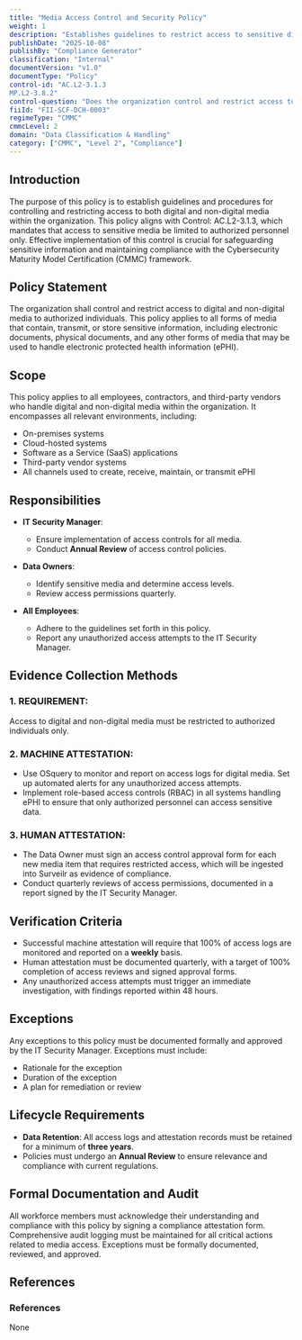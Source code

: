 ```yaml
---
title: "Media Access Control and Security Policy"
weight: 1
description: "Establishes guidelines to restrict access to sensitive digital and non-digital media, ensuring only authorized personnel can handle such information."
publishDate: "2025-10-08"
publishBy: "Compliance Generator"
classification: "Internal"
documentVersion: "v1.0"
documentType: "Policy"
control-id: "AC.L2-3.1.3
MP.L2-3.8.2"
control-question: "Does the organization control and restrict access to digital and non-digital media to authorized individuals?"
fiiId: "FII-SCF-DCH-0003"
regimeType: "CMMC"
cmmcLevel: 2
domain: "Data Classification & Handling"
category: ["CMMC", "Level 2", "Compliance"]
---
```


## Introduction

The purpose of this policy is to establish guidelines and procedures for controlling and restricting access to both digital and non-digital media within the organization. This policy aligns with Control: AC.L2-3.1.3, which mandates that access to sensitive media be limited to authorized personnel only. Effective implementation of this control is crucial for safeguarding sensitive information and maintaining compliance with the Cybersecurity Maturity Model Certification (CMMC) framework.

## Policy Statement

The organization shall control and restrict access to digital and non-digital media to authorized individuals. This policy applies to all forms of media that contain, transmit, or store sensitive information, including electronic documents, physical documents, and any other forms of media that may be used to handle electronic protected health information (ePHI).

## Scope

This policy applies to all employees, contractors, and third-party vendors who handle digital and non-digital media within the organization. It encompasses all relevant environments, including:

- On-premises systems
- Cloud-hosted systems
- Software as a Service (SaaS) applications
- Third-party vendor systems
- All channels used to create, receive, maintain, or transmit ePHI

## Responsibilities

- **IT Security Manager**: 
  - Ensure implementation of access controls for all media.
  - Conduct **Annual Review** of access control policies.
  
- **Data Owners**:
  - Identify sensitive media and determine access levels.
  - Review access permissions quarterly.

- **All Employees**:
  - Adhere to the guidelines set forth in this policy.
  - Report any unauthorized access attempts to the IT Security Manager.

## Evidence Collection Methods

### 1. REQUIREMENT:
Access to digital and non-digital media must be restricted to authorized individuals only.

### 2. MACHINE ATTESTATION:
- Use OSquery to monitor and report on access logs for digital media. Set up automated alerts for any unauthorized access attempts.
- Implement role-based access controls (RBAC) in all systems handling ePHI to ensure that only authorized personnel can access sensitive data.

### 3. HUMAN ATTESTATION:
- The Data Owner must sign an access control approval form for each new media item that requires restricted access, which will be ingested into Surveilr as evidence of compliance.
- Conduct quarterly reviews of access permissions, documented in a report signed by the IT Security Manager.

## Verification Criteria

- Successful machine attestation will require that 100% of access logs are monitored and reported on a **weekly** basis.
- Human attestation must be documented quarterly, with a target of 100% completion of access reviews and signed approval forms.
- Any unauthorized access attempts must trigger an immediate investigation, with findings reported within 48 hours.

## Exceptions

Any exceptions to this policy must be documented formally and approved by the IT Security Manager. Exceptions must include:

- Rationale for the exception
- Duration of the exception
- A plan for remediation or review

## Lifecycle Requirements

- **Data Retention**: All access logs and attestation records must be retained for a minimum of **three years**.
- Policies must undergo an **Annual Review** to ensure relevance and compliance with current regulations.

## Formal Documentation and Audit

All workforce members must acknowledge their understanding and compliance with this policy by signing a compliance attestation form. Comprehensive audit logging must be maintained for all critical actions related to media access. Exceptions must be formally documented, reviewed, and approved.

## References

### References
None